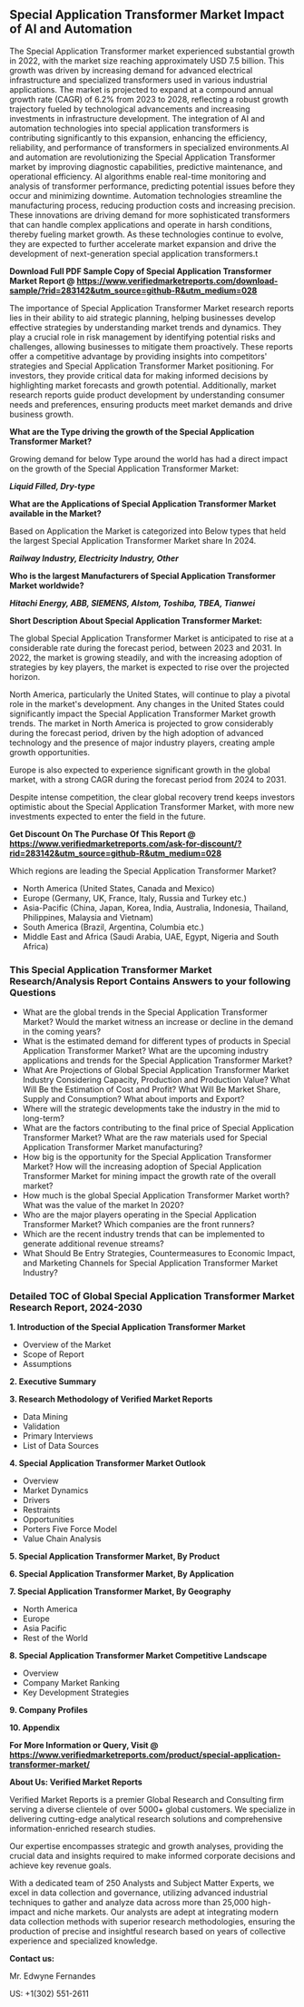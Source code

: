 <h2>Special Application Transformer Market Impact of AI and Automation</h2>The Special Application Transformer market experienced substantial growth in 2022, with the market size reaching approximately USD 7.5 billion. This growth was driven by increasing demand for advanced electrical infrastructure and specialized transformers used in various industrial applications. The market is projected to expand at a compound annual growth rate (CAGR) of 6.2% from 2023 to 2028, reflecting a robust growth trajectory fueled by technological advancements and increasing investments in infrastructure development. The integration of AI and automation technologies into special application transformers is contributing significantly to this expansion, enhancing the efficiency, reliability, and performance of transformers in specialized environments.AI and automation are revolutionizing the Special Application Transformer market by improving diagnostic capabilities, predictive maintenance, and operational efficiency. AI algorithms enable real-time monitoring and analysis of transformer performance, predicting potential issues before they occur and minimizing downtime. Automation technologies streamline the manufacturing process, reducing production costs and increasing precision. These innovations are driving demand for more sophisticated transformers that can handle complex applications and operate in harsh conditions, thereby fueling market growth. As these technologies continue to evolve, they are expected to further accelerate market expansion and drive the development of next-generation special application transformers.t</p><p id="" class=""><strong>Download Full PDF Sample Copy of Special Application Transformer Market Report @ <a href="https://www.verifiedmarketreports.com/download-sample/?rid=283142&utm_source=github-R&utm_medium=028" target="_blank">https://www.verifiedmarketreports.com/download-sample/?rid=283142&utm_source=github-R&utm_medium=028</a></strong></p><p>The importance of&nbsp;Special Application Transformer Market research reports lies in their ability to aid strategic planning, helping businesses develop effective strategies by understanding market trends and dynamics. They play a crucial role in risk management by identifying potential risks and challenges, allowing businesses to mitigate them proactively. These reports offer a competitive advantage by providing insights into competitors' strategies and Special Application Transformer Market positioning. For investors, they provide critical data for making informed decisions by highlighting market forecasts and growth potential. Additionally, market research reports guide product development by understanding consumer needs and preferences, ensuring products meet market demands and drive business growth.</p><p><strong>What are the&nbsp;Type driving the growth of the Special Application Transformer Market?</strong></p><p id="" class="">Growing demand for below Type around the world has had a direct impact on the growth of the Special Application Transformer Market:</p><em><strong>Liquid Filled, Dry-type</strong></em></p><strong>What are the&nbsp;Applications&nbsp;of Special Application Transformer Market available in the Market?</strong></p><p id="" class="">Based on Application the Market is categorized into Below types that held the largest Special Application Transformer Market share In 2024.</p><em><strong>Railway Industry, Electricity Industry, Other</strong></em></p><strong>Who is the largest Manufacturers of Special Application Transformer Market worldwide?</strong></p><p><em><strong>Hitachi Energy, ABB, SIEMENS, Alstom, Toshiba, TBEA, Tianwei</strong></em></p><p id="" class=""><strong>Short Description About Special Application Transformer Market:</strong></p><p>The global Special Application Transformer Market is anticipated to rise at a considerable rate during the forecast period, between 2023 and 2031. In 2022, the market is growing steadily, and with the increasing adoption of strategies by key players, the market is expected to rise over the projected horizon.</p><p>North America, particularly the United States, will continue to play a pivotal role in the market's development. Any changes in the United States could significantly impact the Special Application Transformer Market growth trends. The market in North America is projected to grow considerably during the forecast period, driven by the high adoption of advanced technology and the presence of major industry players, creating ample growth opportunities.</p><p>Europe is also expected to experience significant growth in the global market, with a strong CAGR during the forecast period from 2024 to 2031.</p><p>Despite intense competition, the clear global recovery trend keeps investors optimistic about the Special Application Transformer Market, with more new investments expected to enter the field in the future.</p><p id="" class=""><strong>Get Discount On The Purchase Of This Report @ <a href="https://www.verifiedmarketreports.com/ask-for-discount/?rid=283142&utm_source=github-R&utm_medium=028" target="_blank">https://www.verifiedmarketreports.com/ask-for-discount/?rid=283142&utm_source=github-R&utm_medium=028</a></strong></p>Which regions are leading the Special Application Transformer Market?</p><ul><li>North America (United States, Canada and Mexico)</li><li>Europe (Germany, UK, France, Italy, Russia and Turkey etc.)</li><li>Asia-Pacific (China, Japan, Korea, India, Australia, Indonesia, Thailand, Philippines, Malaysia and Vietnam)</li><li>South America (Brazil, Argentina, Columbia etc.)</li><li>Middle East and Africa (Saudi Arabia, UAE, Egypt, Nigeria and South Africa)</li></ul><h3 id="" class="">This Special Application Transformer Market Research/Analysis Report Contains Answers to your following Questions</h3><ul><li>What are the global trends in the Special Application Transformer Market? Would the market witness an increase or decline in the demand in the coming years?</li><li>What is the estimated demand for different types of products in Special Application Transformer Market? What are the upcoming industry applications and trends for the Special Application Transformer Market?</li><li>What Are Projections of Global Special Application Transformer Market Industry Considering Capacity, Production and Production Value? What Will Be the Estimation of Cost and Profit? What Will Be Market Share, Supply and Consumption? What about imports and Export?</li><li>Where will the strategic developments take the industry in the mid to long-term?</li><li>What are the factors contributing to the final price of Special Application Transformer Market? What are the raw materials used for Special Application Transformer Market manufacturing?</li><li>How big is the opportunity for the Special Application Transformer Market? How will the increasing adoption of Special Application Transformer Market for mining impact the growth rate of the overall market?</li><li>How much is the global Special Application Transformer Market worth? What was the value of the market In 2020?</li><li>Who are the major players operating in the Special Application Transformer Market? Which companies are the front runners?</li><li>Which are the recent industry trends that can be implemented to generate additional revenue streams?</li><li>What Should Be Entry Strategies, Countermeasures to Economic Impact, and Marketing Channels for Special Application Transformer Market Industry?</li></ul><h3 id="" class="">Detailed TOC of Global Special Application Transformer Market Research Report, 2024-2030</h3><p id="" class=""><strong>1. Introduction of the Special Application Transformer Market</strong></p><ul><li>Overview of the Market</li><li>Scope of Report</li><li>Assumptions</li></ul><p id="" class=""><strong>2. Executive Summary</strong></p><p id="" class=""><strong>3. Research Methodology of Verified Market Reports</strong></p><ul><li>Data Mining</li><li>Validation</li><li>Primary Interviews</li><li>List of Data Sources</li></ul><p id="" class=""><strong>4. Special Application Transformer Market Outlook</strong></p><ul><li>Overview</li><li>Market Dynamics</li><li>Drivers</li><li>Restraints</li><li>Opportunities</li><li>Porters Five Force Model</li><li>Value Chain Analysis</li></ul><p id="" class=""><strong>5. Special Application Transformer Market, By Product</strong></p><p id="" class=""><strong>6. Special Application Transformer Market, By Application</strong></p><p id="" class=""><strong>7. Special Application Transformer Market, By Geography</strong></p><ul><li>North America</li><li>Europe</li><li>Asia Pacific</li><li>Rest of the World</li></ul><p id="" class=""><strong>8. Special Application Transformer Market Competitive Landscape</strong></p><ul><li>Overview</li><li>Company Market Ranking</li><li>Key Development Strategies</li></ul><p id="" class=""><strong>9. Company Profiles</strong></p><p id="" class=""><strong>10. Appendix</strong></p><p id="" class=""><strong>For More Information or Query, Visit @ <a href="https://www.verifiedmarketreports.com/product/special-application-transformer-market/" target="_blank">https://www.verifiedmarketreports.com/product/special-application-transformer-market/</a></strong></p><p id="" class=""><strong>About Us: Verified Market Reports</strong></p><p id="" class="">Verified Market Reports is a premier Global Research and Consulting firm serving a diverse clientele of over 5000+ global customers. We specialize in delivering cutting-edge analytical research solutions and comprehensive information-enriched research studies.</p><p id="" class="">Our expertise encompasses strategic and growth analyses, providing the crucial data and insights required to make informed corporate decisions and achieve key revenue goals.</p><p id="" class="">With a dedicated team of 250 Analysts and Subject Matter Experts, we excel in data collection and governance, utilizing advanced industrial techniques to gather and analyze data across more than 25,000 high-impact and niche markets. Our analysts are adept at integrating modern data collection methods with superior research methodologies, ensuring the production of precise and insightful research based on years of collective experience and specialized knowledge.</p><p id="" class=""><strong>Contact us:</strong></p><p id="" class="">Mr. Edwyne Fernandes</p><p id="" class="">US: +1(302) 551-2611</p>